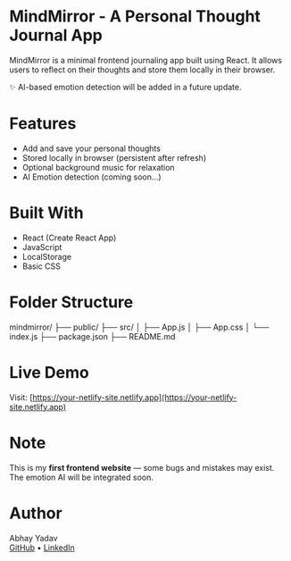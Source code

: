 # MindMirror - A Personal Thought Journal App

MindMirror is a minimal frontend journaling app built using React. It allows users to reflect on their thoughts and store them locally in their browser.

✨ AI-based emotion detection will be added in a future update.

# Features

- Add and save your personal thoughts
- Stored locally in browser (persistent after refresh)
- Optional background music for relaxation
- AI Emotion detection (coming soon...)

# Built With

- React (Create React App)
- JavaScript
- LocalStorage
- Basic CSS

# Folder Structure

mindmirror/
├── public/
├── src/
│ ├── App.js
│ ├── App.css
│ └── index.js
├── package.json
├── README.md

# Live Demo

Visit: [https://your-netlify-site.netlify.app](https://your-netlify-site.netlify.app)

# Note

This is my **first frontend website** — some bugs and mistakes may exist.  
The emotion AI will be integrated soon.

# Author

Abhay Yadav  
[GitHub](https://github.com/Abhaycoded) • [LinkedIn](https://linkedin.com) 
